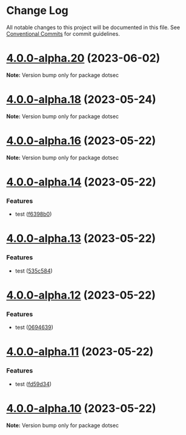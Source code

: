 # Change Log

All notable changes to this project will be documented in this file.
See [Conventional Commits](https://conventionalcommits.org) for commit guidelines.

# [4.0.0-alpha.20](https://github.com/jpwesselink/dotsec/compare/v4.0.0-alpha.19...v4.0.0-alpha.20) (2023-06-02)

**Note:** Version bump only for package dotsec





# [4.0.0-alpha.18](https://github.com/jpwesselink/dotsec/compare/v4.0.0-alpha.17...v4.0.0-alpha.18) (2023-05-24)

**Note:** Version bump only for package dotsec





# [4.0.0-alpha.16](https://github.com/jpwesselink/dotsec/compare/v4.0.0-alpha.15...v4.0.0-alpha.16) (2023-05-22)

**Note:** Version bump only for package dotsec





# [4.0.0-alpha.14](https://github.com/jpwesselink/dotsec/compare/v4.0.0-alpha.13...v4.0.0-alpha.14) (2023-05-22)


### Features

* test ([f6398b0](https://github.com/jpwesselink/dotsec/commit/f6398b0f6a5829be93640421aba28dd73e012df4))





# [4.0.0-alpha.13](https://github.com/jpwesselink/dotsec/compare/v4.0.0-alpha.12...v4.0.0-alpha.13) (2023-05-22)


### Features

* test ([535c584](https://github.com/jpwesselink/dotsec/commit/535c5844c06fda4b8bdd6d359e080f42033ef3a4))





# [4.0.0-alpha.12](https://github.com/jpwesselink/dotsec/compare/v4.0.0-alpha.11...v4.0.0-alpha.12) (2023-05-22)


### Features

* test ([0694639](https://github.com/jpwesselink/dotsec/commit/06946392e67b69f6bf7e29417a29784871f6c0fe))





# [4.0.0-alpha.11](https://github.com/jpwesselink/dotsec/compare/v4.0.0-alpha.10...v4.0.0-alpha.11) (2023-05-22)


### Features

* test ([fd59d34](https://github.com/jpwesselink/dotsec/commit/fd59d34bc06d148557b3a97dfc5869b239b4f08c))





# [4.0.0-alpha.10](https://github.com/jpwesselink/dotsec/compare/v2.0.0-alpha.1...v4.0.0-alpha.10) (2023-05-22)

**Note:** Version bump only for package dotsec
